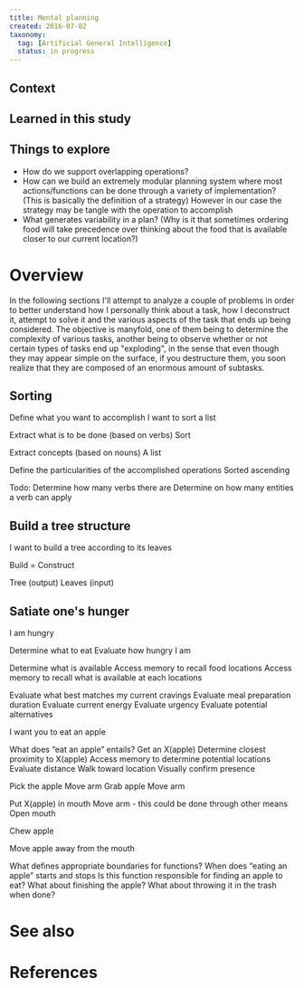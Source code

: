 ```yaml
---
title: Mental planning
created: 2016-07-02
taxonomy:
  tag: [Artificial General Intelligence]
  status: in progress
---
```


## Context

## Learned in this study

## Things to explore
* How do we support overlapping operations?
* How can we build an extremely modular planning system where most actions/functions can be done through a variety of implementation? (This is basically the definition of a strategy) However in our case the strategy may be tangle with the operation to accomplish
* What generates variability in a plan? (Why is it that sometimes ordering food will take precedence over thinking about the food that is available closer to our current location?)

# Overview
In the following sections I'll attempt to analyze a couple of problems in order to better understand how I personally think about a task, how I deconstruct it, attempt to solve it and the various aspects of the task that ends up being considered. The objective is manyfold, one of them being to determine the complexity of various tasks, another being to observe whether or not certain types of tasks end up "exploding", in the sense that even though they may appear simple on the surface, if you destructure them, you soon realize that they are composed of an enormous amount of subtasks.

## Sorting
Define what you want to accomplish
I want to sort a list

Extract what is to be done (based on verbs)
Sort

Extract concepts (based on nouns)
A list

Define the particularities of the accomplished operations
Sorted ascending


Todo:
Determine how many verbs there are
Determine on how many entities a verb can apply

## Build a tree structure
I want to build a tree according to its leaves

Build = Construct

Tree (output)
Leaves (input)

## Satiate one's hunger
I am hungry

Determine what to eat
Evaluate how hungry I am

Determine what is available
Access memory to recall food locations
Access memory to recall what is available at each locations

Evaluate what best matches my current cravings
Evaluate meal preparation duration
Evaluate current energy
Evaluate urgency
Evaluate potential alternatives

I want you to eat an apple

What does “eat an apple” entails?
Get an X(apple)
Determine closest proximity to X(apple)
Access memory to determine potential locations
Evaluate distance
Walk toward location
Visually confirm presence

Pick the apple
Move arm
Grab apple
Move arm

Put X(apple) in mouth
Move arm - this could be done through other means
Open mouth

Chew apple

Move apple away from the mouth

What defines appropriate boundaries for functions?
When does “eating an apple” starts and stops
Is this function responsible for finding an apple to eat?
What about finishing the apple?
What about throwing it in the trash when done?

# See also

# References

